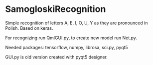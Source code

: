 # SamogloskiRecognition
Simple recognition of letters A, E, I, O, U, Y as they are pronounced in Polish. Based on keras. 

For recognizing run QmlGUI.py, to create new model run Net.py.

Needed packages: tensorflow, numpy, librosa, sci.py, pyqt5

GUI.py is old version created with pyqt5 designer.
